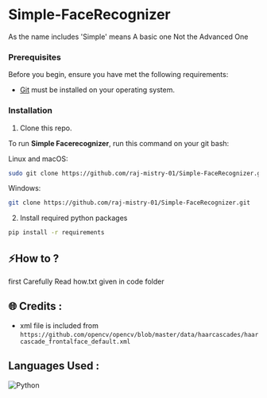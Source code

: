 # Simple-FaceRecognizer

As the name includes 'Simple' means A basic one Not the Advanced One

### Prerequisites

Before you begin, ensure you have met the following requirements:

* [Git](https://git-scm.com/downloads "Download Git") must be installed on your operating system.

### Installation 

1. Clone this repo.

To run **Simple Facerecognizer**, run this command on your git bash:

Linux and macOS:

```bash
sudo git clone https://github.com/raj-mistry-01/Simple-FaceRecognizer.git
```

Windows:

```bash
git clone https://github.com/raj-mistry-01/Simple-FaceRecognizer.git
```
   
2. Install required python packages

```bash
pip install -r requirements
```

## ⚡How to ?
first Carefully Read how.txt given in code folder

 ## 🌐 Credits :
- xml file is included from ```https://github.com/opencv/opencv/blob/master/data/haarcascades/haarcascade_frontalface_default.xml```

## Languages Used : 
![Python](https://img.shields.io/badge/python-3670A0?style=for-the-badge&logo=python&logoColor=ffdd54)


